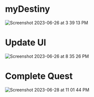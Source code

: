 # myDestiny
![Screenshot 2023-06-26 at 3 39 13 PM](https://github.com/Botir-Babadzhanov/myDestiny/assets/65371376/64b79e11-ce86-4cc1-b1b2-a4d2796cca7e)

# Update UI

![Screenshot 2023-06-26 at 8 35 26 PM](https://github.com/Botir-Babadzhanov/myDestiny/assets/65371376/ae4f768a-3125-4ac6-b2ab-91e7bbc7dbaf)
# Complete Quest
![Screenshot 2023-06-28 at 11 01 44 PM](https://github.com/Botir-Babadzhanov/myDestiny/assets/65371376/e1650bed-31c2-4917-8a16-75c425fd86f8)
